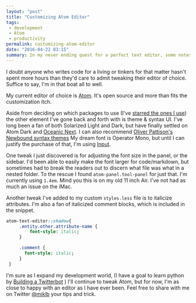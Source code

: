 ```yaml
---
layout: "post"
title: "Customizing Atom Editor"
tags:
 - development
 - Atom
 - productivity
permalink: customizing-atom-editor
date: "2016-04-22 03:15"
summary: In my never ending quest for a perfect text editor, some notes on how I customize Atom.io editor.
---
```


I doubt anyone who writes code for a living or tinkers for that matter hasn't spent more hours than they'd care to admit tweaking their editor of choice. Suffice to say, I'm in that boat all to well.

My current editor of choice is [Atom](http://atom.io). It's open source and more than fits the customization itch.

Aside from deciding on which packages to use (I've
[starred the ones I use](https://atom.io/users/miklb/stars)) the other element I've gone back and forth with is theme & syntax UI. I've long been a fan of both Solarized Light and Dark, but have finally settled on Atom Dark and [Oceanic Next](https://atom.io/themes/oceanic-next). I can also recommend [Oliver Pattison's](https://olivermak.es) [Newbound syntax themes](https://atom.io/users/opattison) My dream font is Operator Mono, but until I can justify the purchase of that, I'm using [Input](http://input.fontbureau.com/info/).

One tweak I just discovered is for adjusting the font size in the panel, or the sidebar. I'd been able to easily make the font larger for code/markdown, but sometimes had to break the readers out to discern what file was what in a nested folder. To the rescue I found `atom-panel.tool-panel` for just that. I'm currently using `1.4em`. Mind you this is on my old 11 inch Air. I've not had as much an issue on the iMac.

Another tweak I've added to my custom `styles.less` file is to italicize attributes. I'm also a fan of italicized comment blocks, which is included in the snippet.

``` sass
atom-text-editor::shadow{
     .entity.other.attribute-name {
         font-style: italic;
     }

     .comment {
       font-style: italic;
     }
 }
```
I'm sure as I expand my development world, (I have a goal to learn python by [Building a Twitterbot](https://miklb.com/building-a-twitterbot) ) I'll continue to tweak Atom, but for now, I'm as close to happy with an editor as I have ever been. Feel free to share with me on Twitter [@miklb](https://twitter.com/miklb) your tips and trick.
<a href="https://brid.gy/publish/twitter"></a> 

